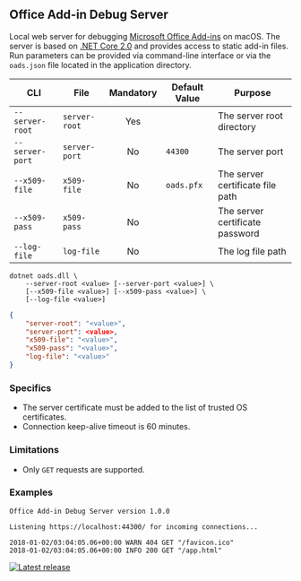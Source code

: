 ## Office Add-in Debug Server

Local web server for debugging [Microsoft Office Add-ins](https://docs.microsoft.com/en-us/office/dev/add-ins/overview/office-add-ins) on macOS. The server is based on [.NET Core 2.0](https://www.microsoft.com/net/download/macos) and provides access to static add-in files. Run parameters can be provided via command-line interface or via the `oads.json` file located in the application directory.

CLI | File | Mandatory | Default Value | Purpose
--- | --- | :---: | --- | ---
`--server-root` | `server-root` | Yes | | The server root directory
`--server-port` | `server-port` | No | `44300` | The server port
`--x509-file` | `x509-file` | No | `oads.pfx` | The server certificate file path
`--x509-pass` | `x509-pass` | No | | The server certificate password
`--log-file` | `log-file` | No | | The log file path

```
dotnet oads.dll \
    --server-root <value> [--server-port <value>] \
    [--x509-file <value>] [--x509-pass <value>] \
    [--log-file <value>]
```
```json
{
    "server-root": "<value>",
    "server-port": <value>,
    "x509-file": "<value>",
    "x509-pass": "<value>",
    "log-file": "<value>"
}
```

### Specifics

- The server certificate must be added to the list of trusted OS certificates.
- Connection keep-alive timeout is 60 minutes.

### Limitations

- Only `GET` requests are supported.

### Examples

```
Office Add-in Debug Server version 1.0.0

Listening https://localhost:44300/ for incoming connections...

2018-01-02/03:04:05.06+00:00 WARN 404 GET "/favicon.ico"
2018-01-02/03:04:05.06+00:00 INFO 200 GET "/app.html"
```

[![Latest release](https://img.shields.io/github/release/alexanderkozlenko/office-addin-server.svg?style=flat-square)](https://github.com/alexanderkozlenko/office-addin-server/releases)